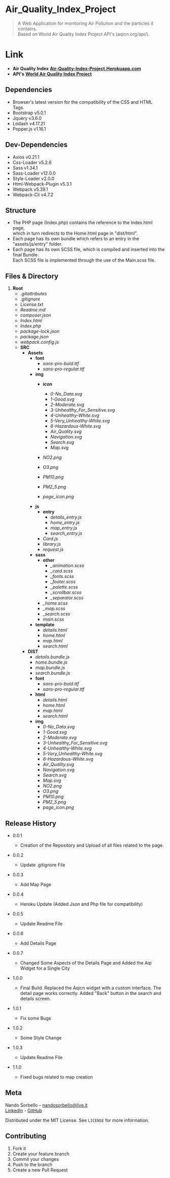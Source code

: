 # Air_Quality_Index_Project
>A Web Application for monitoring Air Pollution and the particles it contains.<br>
>Based on World Air Quality Index Project API's (aqicn.org/api/).

# Link
- **Air Quality Index** [**Air-Quality-Index-Project.Herokuapp.com**](https://air-quality-index-project.herokuapp.com/src/dist/html/home.html)
- **API's** [**World Air Quality Index Project**](aqicn.org/api/)

## Dependencies

- Browser's latest version for the compatibility of the CSS and HTML Tags.
- Bootstrap v5.0.1
- Jquery v3.6.0
- Lodash v4.17.21
- Popper.js v1.16.1

## Dev-Dependencies

- Axios v0.21.1
- Css-Loader v5.2.6
- Sass v1.34.1
- Sass-Loader v12.0.0
- Style-Loader v2.0.0
- Html-Webpack-Plugin v5.3.1
- Webpack v5.39.1
- Webpack-Cli v4.7.2

## Structure
- The PHP page (Index.php) contains the reference to the Index.html page, <br>which in turn redirects to the Home.html page in "dist/html".<br>
- Each page has its own bundle which refers to an entry in the "assets/js/entry" folder.
- Each page has its own SCSS file, which is compiled and inserted into the final Bundle.<br>
    Each SCSS file is implemented through the use of the Main.scss file.

## Files & Directory

1. **Root**
    - *.gitattributes*
    - *.gitignore*
    - *License.txt*
    - *Readme.md*
    - *composer.json*
    - *Index.html*
    - *Index.php*
    - *package-lock.json*
    - *package.json*
    - *webpack.config.js*
    - **SRC**
        - **Assets**
             - **font**
               - *sans-pro-bold.ttf*
               - *sans-pro-regular.ttf*
             - **img**
                - ***icon***
                     - *0-No_Data.svg*
                     - *1-Good.svg*
                     - *2-Moderate.svg*
                     - *3-Unhealthy_For_Sensitive.svg*
                     - *4-Unhealthy-White.svg* 
                     - *5-Very_Unhealthy-White.svg*
                     - *6-Hazardous-White.svg*
                     - *Air_Quality.svg*
                     - *Navigation.svg*
                     - *Search.svg*
                     - *Map.svg*
                        
                - *NO2.png*
                - *O3.png*
                - *PM10.png*
                - *PM2_5.png*
                - *page_icon.png*
             - **js**
                - **entry**
                    - *details_entry.js*
                    - *home_entry.js*
                    - *map_entry.js*
                    - *search_entry.js*
                - *Card.js*
                - *library.js*
                - *request.js*
             - **sass**
                - **other**
                    - *_animation.scss*
                    - *_card.scss*
                    - *_fonts.scss*
                    - *_footer.scss*
                    - *_palette.scss*
                    - *_scrollbar.scss*
                    - *_separator.scss*
                - *_home.scss*
                - *_map.scss*
                - *_search.scss*
                - *main.scss*
             - **template**
                - *details.html*
                - *home.html*
                - *map.html*
                - *search.html*
        - **DIST**
            - *details.bundle.js*
            - *home.bundle.js*
            - *map.bundle.js*
            - *search.bundle.js*
            - **font**<br>
              - *sans-pro-bold.ttf*
              - *sans-pro-regular.ttf*
            - **html**
               - *details.html*
               - *home.html*
               - *map.html*
               - *search.html*
            - **img**
               - *0-No_Data.svg*
               - *1-Good.svg*
               - *2-Moderate.svg*
               - *3-Unhealthy_For_Sensitive.svg*
               - *4-Unhealthy-White.svg* 
               - *5-Very_Unhealthy-White.svg*
               - *6-Hazardous-White.svg*
               - *Air_Quality.svg*
               - *Navigation.svg*
               - *Search.svg*
               - *Map.svg*
               - *NO2.png*
               - *O3.png*
               - *PM10.png*
               - *PM2_5.png*
               - *page_icon.png*
           

## Release History

* 0.0.1
    * Creation of the Repository and Upload of all files related to the page.
    
* 0.0.2
    * Update .gitignore File
    
* 0.0.3
    * Add Map Page
    
* 0.0.4
    * Heroku Update (Added Json and Php file for compatibility)
    
* 0.0.5
    * Update Readme File

* 0.0.6
    * Add Details Page    

* 0.0.7
    * Changed Some Aspects of the Details Page and Added the Aqi Widget for a Single City

* 1.0.0
    * Final Build. Replaced the Aqicn widget with a custom interface. The detail page works correctly. Added "Back" button in the search and details screen.

* 1.0.1
    * Fix some Bugs

* 1.0.2
    * Some Style Change

* 1.0.3
    * Update Readme File
    
* 1.1.0
    * Fixed bugs related to map creation


## Meta

Nando Sorbello – nandosorbello@live.it<br>
[LinkedIn](https://www.linkedin.com/in/nando-sorbello-290399/) - [GitHub](https://github.com/Nando784) 

Distributed under the MIT License. See ``LICENSE`` for more information.



## Contributing

1. Fork it 
2. Create your feature branch
3. Commit your changes 
4. Push to the branch 
5. Create a new Pull Request